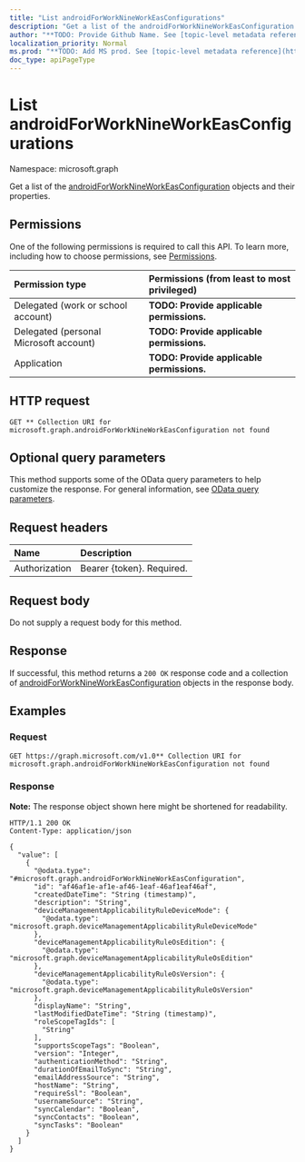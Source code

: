 ```yaml
---
title: "List androidForWorkNineWorkEasConfigurations"
description: "Get a list of the androidForWorkNineWorkEasConfiguration objects and their properties."
author: "**TODO: Provide Github Name. See [topic-level metadata reference](https://msgo.azurewebsites.net/add/document/guidelines/metadata.html#topic-level-metadata)**"
localization_priority: Normal
ms.prod: "**TODO: Add MS prod. See [topic-level metadata reference](https://msgo.azurewebsites.net/add/document/guidelines/metadata.html#topic-level-metadata)**"
doc_type: apiPageType
---
```


# List androidForWorkNineWorkEasConfigurations
Namespace: microsoft.graph



Get a list of the [androidForWorkNineWorkEasConfiguration](../resources/androidforworknineworkeasconfiguration.md) objects and their properties.

## Permissions
One of the following permissions is required to call this API. To learn more, including how to choose permissions, see [Permissions](/graph/permissions-reference).

|Permission type|Permissions (from least to most privileged)|
|:---|:---|
|Delegated (work or school account)|**TODO: Provide applicable permissions.**|
|Delegated (personal Microsoft account)|**TODO: Provide applicable permissions.**|
|Application|**TODO: Provide applicable permissions.**|

## HTTP request

<!-- {
  "blockType": "ignored"
}
-->
``` http
GET ** Collection URI for microsoft.graph.androidForWorkNineWorkEasConfiguration not found
```

## Optional query parameters
This method supports some of the OData query parameters to help customize the response. For general information, see [OData query parameters](/graph/query-parameters).

## Request headers
|Name|Description|
|:---|:---|
|Authorization|Bearer {token}. Required.|

## Request body
Do not supply a request body for this method.

## Response

If successful, this method returns a `200 OK` response code and a collection of [androidForWorkNineWorkEasConfiguration](../resources/androidforworknineworkeasconfiguration.md) objects in the response body.

## Examples

### Request
<!-- {
  "blockType": "request",
  "name": "list_androidforworknineworkeasconfiguration"
}
-->
``` http
GET https://graph.microsoft.com/v1.0** Collection URI for microsoft.graph.androidForWorkNineWorkEasConfiguration not found
```


### Response
**Note:** The response object shown here might be shortened for readability.
<!-- {
  "blockType": "response",
  "truncated": true,
  "@odata.type": "Collection(microsoft.graph.androidForWorkNineWorkEasConfiguration)"
}
-->
``` http
HTTP/1.1 200 OK
Content-Type: application/json

{
  "value": [
    {
      "@odata.type": "#microsoft.graph.androidForWorkNineWorkEasConfiguration",
      "id": "af46af1e-af1e-af46-1eaf-46af1eaf46af",
      "createdDateTime": "String (timestamp)",
      "description": "String",
      "deviceManagementApplicabilityRuleDeviceMode": {
        "@odata.type": "microsoft.graph.deviceManagementApplicabilityRuleDeviceMode"
      },
      "deviceManagementApplicabilityRuleOsEdition": {
        "@odata.type": "microsoft.graph.deviceManagementApplicabilityRuleOsEdition"
      },
      "deviceManagementApplicabilityRuleOsVersion": {
        "@odata.type": "microsoft.graph.deviceManagementApplicabilityRuleOsVersion"
      },
      "displayName": "String",
      "lastModifiedDateTime": "String (timestamp)",
      "roleScopeTagIds": [
        "String"
      ],
      "supportsScopeTags": "Boolean",
      "version": "Integer",
      "authenticationMethod": "String",
      "durationOfEmailToSync": "String",
      "emailAddressSource": "String",
      "hostName": "String",
      "requireSsl": "Boolean",
      "usernameSource": "String",
      "syncCalendar": "Boolean",
      "syncContacts": "Boolean",
      "syncTasks": "Boolean"
    }
  ]
}
```

